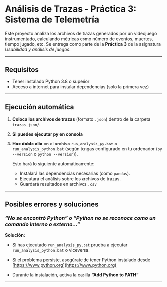 # Análisis de Trazas - Práctica 3: Sistema de Telemetría

Este proyecto analiza los archivos de trazas generados por un videojuego instrumentado, calculando métricas como número de eventos, muertes, tiempo jugado, etc. Se entrega como parte de la **Práctica 3** de la asignatura *Usabilidad y análisis de juegos*.

---

## Requisitos

- Tener instalado Python 3.8 o superior
- Acceso a internet para instalar dependencias (solo la primera vez)

---

## Ejecución automática

1. **Coloca los archivos de trazas** (formato `.json`) dentro de la carpeta `trazas_json/`.

2. **Si puedes ejecutar py en consola**  

2. **Haz doble clic** en el archivo `run_analysis_py.bat` o `run_analysis_python.bat` (según tengas configurado en tu ordenador (`py --version` o `python --version`)).

   Esto hará lo siguiente automáticamente:
   - Instalará las dependencias necesarias (como `pandas`).
   - Ejecutará el análisis sobre los archivos de trazas.
   - Guardará resultados en archivos `.csv`

---

## Posibles errores y soluciones

### *“No se encontró Python” o “Python no se reconoce como un comando interno o externo...”*

**Solución:**
- Si has ejecutado `run_analysis_py.bat` prueba a ejecutar `run_analysis_python.bat` o viceversa.

- Si el problema persiste, asegúrate de tener Python instalado desde [https://www.python.org](https://www.python.org)
- Durante la instalación, activa la casilla **“Add Python to PATH”**

---
